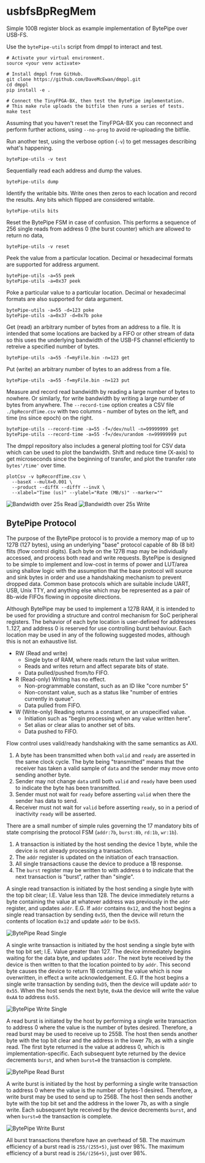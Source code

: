 
usbfsBpRegMem
=============

Simple 100B register block as example implementation of BytePipe over USB-FS.

Use the `bytePipe-utils` script from dmppl to interact and test.

```
# Activate your virtual environment.
source <your venv activate>

# Install dmppl from GitHub.
git clone https://github.com/DaveMcEwan/dmppl.git
cd dmppl
pip install -e .

# Connect the TinyFPGA-BX, then test the BytePipe implementation.
# This make rule uploads the bitfile then runs a series of tests.
make test
```

Assuming that you haven't reset the TinyFPGA-BX you can reconnect and perform
further actions, using `--no-prog` to avoid re-uploading the bitfile.

Run another test, using the verbose option (`-v`) to get messages describing
what's happening.
```
bytePipe-utils -v test
```

Sequentially read each address and dump the values.
```
bytePipe-utils dump
```

Identify the writable bits.
Write ones then zeros to each location and record the results.
Any bits which flipped are considered writable.
```
bytePipe-utils bits
```

Reset the BytePipe FSM in case of confusion.
This performs a sequence of 256 single reads from address 0 (the burst counter)
which are allowed to return no data,
```
bytePipe-utils -v reset
```

Peek the value from a particular location.
Decimal or hexadecimal formats are supported for address argument.
```
bytePipe-utils -a=55 peek
bytePipe-utils -a=0x37 peek
```

Poke a particular value to a particular location.
Decimal or hexadecimal formats are also supported for data argument.
```
bytePipe-utils -a=55 -d=123 poke
bytePipe-utils -a=0x37 -d=0x7b poke
```

Get (read) an arbitrary number of bytes from an address to a file.
It is intended that some locations are backed by a FIFO or other stream of data
so this uses the underlying bandwidth of the USB-FS channel efficiently to
retreive a specified number of bytes.
```
bytePipe-utils -a=55 -f=myFile.bin -n=123 get
```

Put (write) an arbitrary number of bytes to an address from a file.
```
bytePipe-utils -a=55 -f=myFile.bin -n=123 put
```

Measure and record read bandwidth by reading a large number of bytes to nowhere.
Or similarly, for write bandwidth by writing a large number of bytes from
anywhere.
The `--record-time` option creates a CSV file `./bpRecordTime.csv` with two
columns - number of bytes on the left, and time (ns since epoch) on the right.
```
bytePipe-utils --record-time -a=55 -f=/dev/null -n=99999999 get
bytePipe-utils --record-time -a=55 -f=/dev/urandom -n=99999999 put
```

[bwRead]: ./img/BytePipe_bandwidth25s_read.png "Bandwidth over 25s Read"
[bwWrite]: ./img/BytePipe_bandwidth25s_write.png "Bandwidth over 25s Write"

The dmppl repository also includes a general plotting tool for CSV data which
can be used to plot the bandwidth.
Shift and reduce time (X-axis) to get microseconds since the beginning of
transfer, and plot the transfer rate `bytes'/time'` over time.
```
plotCsv -v bpRecordTime.csv \
  --baseX --mulX=0.001 \
  --product --diffX --diffY --invX \
  --xlabel="Time (us)" --ylabel="Rate (MB/s)" --marker=""
```
![Bandwidth over 25s Read][bwRead]
![Bandwidth over 25s Write][bwWrite]


BytePipe Protocol
-----------------

[rdSingle]: ./img/BytePipe_rdSingle.wavedrom.svg "BytePipe Read Single"
[wrSingle]: ./img/BytePipe_wrSingle.wavedrom.svg "BytePipe Write Single"
[rdBurst]: ./img/BytePipe_rdBurst.wavedrom.svg "BytePipe Read Burst"
[wrBurst]: ./img/BytePipe_wrBurst.wavedrom.svg "BytePipe Write Burst"

The purpose of the BytePipe protocol is to provide a memory map of up to 127B
(127 bytes), using an underlying "base" protocol capable of 8b (8 bit) flits
(flow control digits).
Each byte on the 127B map may be individually accessed, and process both read
and write requests.
BytePipe is designed to be simple to implement and low-cost in terms of power
and LUT/area using shallow logic with the assumption that the base protocol
will source and sink bytes in order and use a handshaking mechanism to prevent
dropped data.
Common base protocols which are suitable include UART, USB, Unix TTY, and
anything else which may be represented as a pair of 8b-wide FIFOs flowing in
opposite directions.

Although BytePipe may be used to implement a 127B RAM, it is intended to be used
for providing a structure and control mechanism for SoC peripheral registers.
The behavior of each byte location is user-defined for addresses 1..127, and
address 0 is reserved for use controlling burst behaviour.
Each location may be used in any of the following suggested modes, although this
is not an exhaustive list.

- RW (Read and write)
  - Single byte of RAM, where reads return the last value written.
  - Reads and writes return and affect separate bits of state.
  - Data pulled/pushed from/to FIFO.
- R (Read-only)
  Writing has no effect.
  - Non-programmable constant, such as an ID like "core number 5"
  - Non-constant value, such as a status like "number of entries currently in queue".
  - Data pulled from FIFO.
- W (Write-only)
  Reading returns a constant, or an unspecified value.
  - Initiation such as "begin processing when any value written here".
  - Set alias or clear alias to another set of bits.
  - Data pushed to FIFO.

Flow control uses valid/ready handshaking with the same semantics as AXI.

1. A byte has been transmitted when both `valid` and `ready` are asserted in
  the same clock cycle.
  The byte being "transmitted" means that the receiver has taken a valid sample
  of `data` and the sender may move onto sending another byte.
2. Sender may not change `data` until both `valid` and `ready` have been used to
  indicate the byte has been transmitted.
3. Sender must not wait for `ready` before asserting `valid` when there the
  sender has data to send.
4. Receiver must not wait for `valid` before asserting `ready`, so in a period
  of inactivity `ready` will be asserted.

There are a small number of simple rules governing the 17 mandatory bits of
state comprising the protocol FSM (`addr:7b`, `burst:8b`, `rd:1b`, `wr:1b`).

1. A transaction is initiated by the host sending the device 1 byte, while the
   device is not already processing a transaction.
2. The `addr` register is updated on the initiation of each transaction.
3. All single transactions cause the device to produce a 1B response.
4. The `burst` register may be written to with address `0` to indicate that the
   next transaction is "burst", rather than "single".

A single read transaction is initiated by the host sending a single byte with
the top bit clear; I.E. Value less than 128.
The device immediately returns a byte containing the value at whatever
address was previously in the `addr` register, and updates `addr`.
E.G. If `addr` contains `0x12`, and the host begins a single read transaction
by sending `0x55`, then the device will return the contents of location
`0x12` and update `addr` to be `0x55`.

![BytePipe Read Single][rdSingle]

A single write transaction is initiated by the host sending a single byte with
the top bit set; I.E. Value greater than 127.
The device immediately begins waiting for the data byte, and updates `addr`.
The next byte received by the device is then written to that the location
pointed to by `addr`.
This second byte causes the device to return 1B containing the value which is
now overwritten, in effect a write acknowledgement.
E.G. If the host begins a single write transaction by sending `0xD5`, then the
device will update `addr` to `0x55`.
When the host sends the next byte, `0xAA` the device will write the value `0xAA`
to address `0x55`.

![BytePipe Write Single][wrSingle]

A read burst is initiated by the host by performing a single write transaction
to address 0 where the value is the number of bytes desired.
Therefore, a read burst may be used to receive up to 255B.
The host then sends another byte with the top bit clear and the address in the
lower 7b, as with a single read.
The first byte returned is the value at address 0, which is
implementation-specific.
Each subsequent byte returned by the device decrements `burst`, and when
`burst=0` the transaction is complete.

![BytePipe Read Burst][rdBurst]

A write burst is initiated by the host by performing a single write transaction
to address 0 where the value is the number of bytes-1 desired.
Therefore, a write burst may be used to send up to 256B.
The host then sends another byte with the top bit set and the address in the
lower 7b, as with a single write.
Each subsequent byte received by the device decrements `burst`, and when
`burst=0` the transaction is complete.

![BytePipe Write Burst][wrBurst]

All burst transactions therefore have an overhead of 5B.
The maximum efficiency of a burst read is `255/(255+5)`, just over 98%.
The maximum efficiency of a burst read is `256/(256+5)`, just over 98%.

